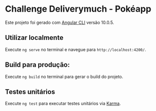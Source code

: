 # Challenge Deliverymuch - Pokéapp

Este projeto foi gerado com [Angular CLI](https://github.com/angular/angular-cli) versão 10.0.5.

## Utilizar localmente

Execute `ng serve` no terminal e navegue para `http://localhost:4200/`.

## Build para produção:

Execute `ng build` no terminal para gerar o build do projeto. 

## Testes unitários

Execute `ng test` para executar testes unitários via [Karma](https://karma-runner.github.io).
